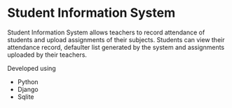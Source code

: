 <h1>Student Information System</h1>
<p>Student Information System allows teachers to record attendance of students and upload assignments of their subjects.
Students can view their attendance record, defaulter list generated by the system and assignments uploaded by their teachers.  </p>

Developed using 
- Python<br>
- Django<br>
- Sqlite

